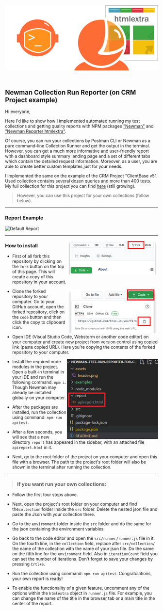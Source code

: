  <div align='center'>
<p align="center"> 
        <img src="https://github.com/Sanzhanov/Newman-Collection-Run-Reporter-on-CRM-Project-example/blob/main/assets/header1.png" alt="header" 
   align="center"/> 
 </p></div>
<br/>

## Newman Collection Run Reporter (on CRM Project example)

Hi everyone,

Here I'd like to show how I implemented automated running my test collections and getting quality reports with NPM packages <a rel="Newman" href="https://www.npmjs.com/package/newman">"Newman"</a> and <a rel="NewmanReporter" href="https://www.npmjs.com/package/newman-reporter-htmlextra">"Newman Reporter htmlextra"</a>.

Of course, you can run your collections by Postman CLI or Newman as a pure command-line Collection Runner and get the output in the terminal. However, you can get a much more informative and user-friendly report with a dashboard style summary landing page and a set of different tabs which contain the detailed request information. Moreover, as a user, you are able to create better custom templates just for your needs.

I implemented the same on the example of the CRM Project "ClientBase v5". Used collection contains several dozen queries and more than 400 tests. My full collection for this project you can find <a rel="checklist" href="https://github.com/Sanzhanov/Postman-full-collection-for-CRM-ClientBase-v5">here</a> (still growing). 
> However, you can use this project for your own collections (follow below).

---
### Report Example

![Default Report](./examples/Default_Report.gif)

---
<img align="right" width="300" src="https://github.com/Sanzhanov/Newman-Collection-Run-Reporter-on-CRM-Project-example/blob/main/examples/fork.png" alt="fork this repository" />

### How to install

- First of all fork this repository by clicking on the `fork` button on the top of this page. This will create a copy of this repository in your account.

<img align="right" width="300" src="https://github.com/Sanzhanov/Newman-Collection-Run-Reporter-on-CRM-Project-example/blob/main/examples/copy-to-clipboard1.png" alt="copy URL to clipboard" />

- Clone the forked repository to your computer. Go to your GitHub account, open the forked repository, click on the `code` button and then click the copy to clipboard icon.

- Open IDE (Visual Studio Code, Webstorm or another code editor) on your computer and create new project from version control using copied link (paste copied URL). Here you're copying the contents of the forked repository to your computer.

<img align="right" width="300" src="https://github.com/Sanzhanov/Newman-Collection-Run-Reporter-on-CRM-Project-example/blob/main/examples/apireport.png" alt="apireport" />

- Install the required node modules in the project. Open a built-in terminal in your IDE and run the following command: `npm i`. Though Newman may already be installed globally on your computer.

- After the packages are installed, run the collection using command: `npm run apitest`. 

- After a few seconds, you will see that a new directory `report` has appeared in the sidebar, with an attached file `apireport.html` in it.

- Next, go to the root folder of the project on your computer and open this file with a browser. The path to the project's root folder will also be shown in the terminal after running the collection.

---
> ### If you want run your own collections:

- Follow the first four steps above.

- Next, open the project's root folder on your computer and find the`collection` folder inside the `src` folder. Delete the nested json file and paste the Json with your collection there. 

- Go to the `environment` folder inside the `src` folder and do the same for the json containing the environment variables.

- Go back to the code editor and open the `src/runner/runner.js` file in it. On the fourth line, in the `collection` field, replace after `src/collection/` the name of the collection with the name of your json file. Do the same on the fifth line for the `environment` field. Also in `iterationCount` field you can set the number of iterations. Don't forget to save your changes by pressing `Crtl+S`.

- Run the collection using command: `npm run apitest`. Congratulations, your own report is ready! 

- To enable the functionality of a given feature, uncomment any of the options within the `htmlextra` object in `runner.js` file. For example, you can change the name of the title in the browser tab or a main title in the center of the report.